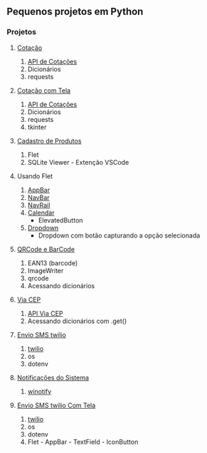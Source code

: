 ## Pequenos projetos em Python

### Projetos
1. [Cotação](https://github.com/rdilimas/small-python-projects/tree/main/01%20-%20Cota%C3%A7%C3%A3o)
    1. [API de Cotações](https://docs.awesomeapi.com.br/api-de-moedas)
    2. Dicionários
    3. requests

2. [Cotação com Tela](https://github.com/rdilimas/small-python-projects/tree/main/02%20-%20Cora%C3%A7%C3%A3o%20com%20Tela)
    1. [API de Cotações](https://docs.awesomeapi.com.br/api-de-moedas)
    2. Dicionários
    3. requests    
    4. tkinter

3. [Cadastro de Produtos](https://github.com/rdilimas/small-python-projects/tree/main/03%20-%20Cadastro%20de%20produtos%20com%20Flet)
    1. Flet
    2. SQLite Viewer - Extenção VSCode

4. Usando Flet
    1. [AppBar](https://github.com/rdilimas/small-python-projects/tree/main/04%20-%20Aplica%C3%A7%C3%B5es%20Flet/01%20-%20AppBar)
    2. [NavBar](https://github.com/rdilimas/small-python-projects/tree/main/04%20-%20Aplica%C3%A7%C3%B5es%20Flet/02%20-%20NavBar)
    3. [NavRail](https://github.com/rdilimas/small-python-projects/tree/main/04%20-%20Aplica%C3%A7%C3%B5es%20Flet/03%20-%20NavRail)
    3. [Calendar](https://github.com/rdilimas/small-python-projects/tree/main/04%20-%20Aplica%C3%A7%C3%B5es%20Flet/04%20-%20Calendario)
        - ElevatedButton
    4. [Dropdown](https://github.com/rdilimas/small-python-projects/tree/main/04%20-%20Aplica%C3%A7%C3%B5es%20Flet/05%20-%20Dropdown)
        - Dropdown com botão capturando a opção selecionada

5. [QRCode e BarCode](https://github.com/rdilimas/small-python-projects/tree/main/05%20-%20QRCode%20e%20BarCode)  
    1. EAN13 (barcode)  
    2. ImageWriter  
    3. qrcode 
    4. Acessando dicionários
    
6. [Via CEP](https://github.com/rdilimas/small-python-projects/tree/main/06%20-%20ViaCEP)  
    1. [API Via CEP](https://viacep.com.br/) 
    2. Acessando dicionários com .get()  

7. [Envio SMS twilio](https://github.com/rdilimas/small-python-projects/tree/main/07%20-%20EnvioSMS)  
    1. [twilio](https://www.twilio.com/pt-br/messaging/channels/sms)  
    2. os
    3. dotenv

8. [Notificações do Sistema](https://github.com/rdilimas/small-python-projects/tree/main/08%20-%20Notifica%C3%A7%C3%A3o%20do%20Sistema) 
    1. [winotify](https://pypi.org/project/winotify/)  
  
9. [Envio SMS twilio Com Tela](https://github.com/rdilimas/small-python-projects/tree/main/09%20-%20EnvioSMS%20com%20Tela)  
    1. [twilio](https://www.twilio.com/pt-br/messaging/channels/sms)  
    2. os
    3. dotenv
    4. Flet - AppBar - TextField - IconButton

  
  
